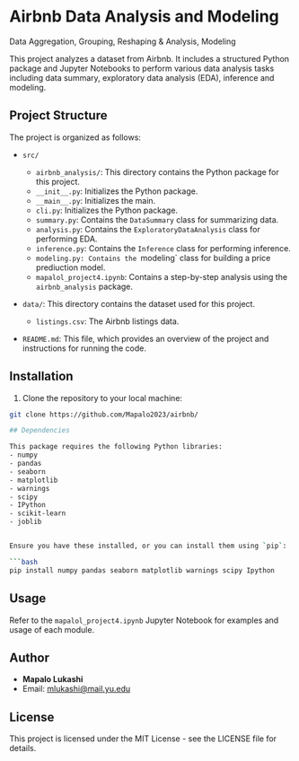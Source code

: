 # Airbnb Data Analysis and Modeling
Data Aggregation, Grouping, Reshaping &amp; Analysis, Modeling

This project analyzes a dataset from Airbnb. It includes a structured Python package and Jupyter Notebooks to perform various data analysis tasks including data summary, exploratory data analysis (EDA), inference and modeling.

## Project Structure

The project is organized as follows:

- `src/`
    - `airbnb_analysis/`: This directory contains the Python package for this project.
    - `__init__.py`: Initializes the Python package.
    - `__main__.py`: Initializes the main.
    - `cli.py`: Initializes the Python package.
    - `summary.py`: Contains the `DataSummary` class for summarizing data.
    - `analysis.py`: Contains the `ExploratoryDataAnalysis` class for performing EDA.
    - `inference.py`: Contains the `Inference` class for performing inference.
    - `modeling.py: Contains the `modeling` class for building a price prediuction model.
    - `mapalol_project4.ipynb`: Contains a step-by-step analysis using the `airbnb_analysis` package.
- `data/`: This directory contains the dataset used for this project.
    - `listings.csv`: The Airbnb listings data.

- `README.md`: This file, which provides an overview of the project and instructions for running the code.

## Installation

1. Clone the repository to your local machine:
```bash
git clone https://github.com/Mapalo2023/airbnb/

## Dependencies

This package requires the following Python libraries:
- numpy
- pandas
- seaborn
- matplotlib
- warnings
- scipy
- IPython
- scikit-learn
- joblib


Ensure you have these installed, or you can install them using `pip`:

```bash
pip install numpy pandas seaborn matplotlib warnings scipy Ipython
```
## Usage

Refer to the `mapalol_project4.ipynb` Jupyter Notebook for examples and usage of each module.

## Author

- **Mapalo Lukashi**
- Email: mlukashi@mail.yu.edu

## License

This project is licensed under the MIT License - see the LICENSE file for details.
